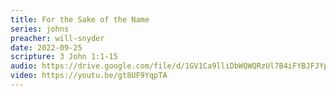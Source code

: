 ```yaml
---
title: For the Sake of the Name
series: johns
preacher: will-snyder
date: 2022-09-25
scripture: 3 John 1:1-15
audio: https://drive.google.com/file/d/1GV1Ca9lliDbWQWQRzUl7B4iFYBJFJYp6/view
video: https://youtu.be/gt8UF9YqpTA
---
```

